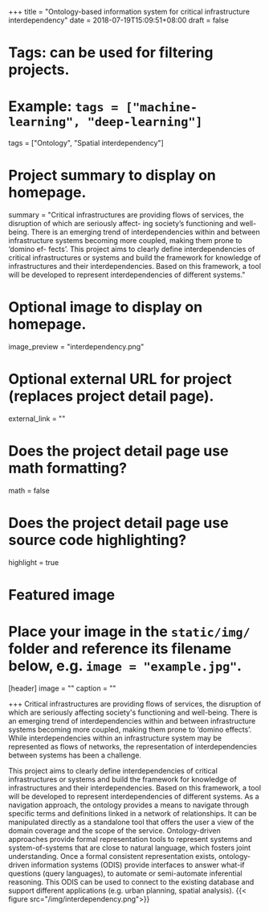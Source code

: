 +++
title = "Ontology-based information system for critical infrastructure interdependency"
date = 2018-07-19T15:09:51+08:00
draft = false

# Tags: can be used for filtering projects.
# Example: `tags = ["machine-learning", "deep-learning"]`
tags = ["Ontology", "Spatial interdependency"]

# Project summary to display on homepage.
summary = "Critical infrastructures are providing flows of services, the disruption of which are seriously affect- ing society’s functioning and well-being. There is an emerging trend of interdependencies within and between infrastructure systems becoming more coupled, making them prone to ‘domino ef- fects’. This project aims to clearly define interdependencies of critical infrastructures or systems and build the framework for knowledge of infrastructures and their interdependencies. Based on this framework, a tool will be developed to represent interdependencies of different systems."

# Optional image to display on homepage.
image_preview = "interdependency.png"

# Optional external URL for project (replaces project detail page).
external_link = ""

# Does the project detail page use math formatting?
math = false

# Does the project detail page use source code highlighting?
highlight = true

# Featured image
# Place your image in the `static/img/` folder and reference its filename below, e.g. `image = "example.jpg"`.
[header]
image = ""
caption = ""

+++
Critical infrastructures are providing flows of services, the disruption of which are seriously affecting society's functioning and well-being. There is an emerging trend of interdependencies within and between infrastructure systems becoming more coupled, making them prone to ‘domino effects’. While interdependencies within an infrastructure system may be represented as flows of networks, the representation of interdependencies between systems has been a challenge.

This project aims to clearly define interdependencies of critical infrastructures or systems and build the framework for knowledge of infrastructures and their interdependencies. Based on this framework, a tool will be developed to represent interdependencies of different systems. As a navigation approach, the ontology provides a means to navigate through specific terms and definitions linked in a network of relationships. It can be manipulated directly as a standalone tool that offers the user a view of the domain coverage and the scope of the service. Ontology-driven approaches provide formal representation tools to represent systems and system-of-systems that are close to natural language, which fosters joint understanding. Once a formal consistent representation exists, ontology- driven information systems (ODIS) provide interfaces to answer what-if questions (query languages), to automate or semi-automate inferential reasoning. This ODIS can be used to connect to the existing database and support different applications (e.g. urban planning, spatial analysis).
{{< figure src="/img/interdependency.png">}}
